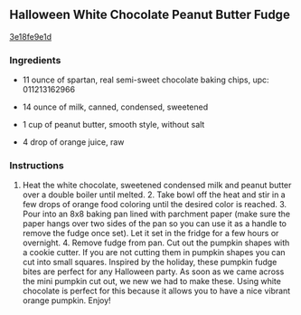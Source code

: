 ## Halloween White Chocolate Peanut Butter Fudge

[3e18fe9e1d](http://tastykitchen.com/recipes/desserts/halloween-white-chocolate-peanut-butter-fudge/)

### Ingredients

 - 11 ounce of spartan, real semi-sweet chocolate baking chips, upc: 011213162966

 - 14 ounce of milk, canned, condensed, sweetened

 - 1 cup of peanut butter, smooth style, without salt

 - 4 drop of orange juice, raw

### Instructions

1. Heat the white chocolate, sweetened condensed milk and peanut butter over a double boiler until melted. 2. Take bowl off the heat and stir in a few drops of orange food coloring until the desired color is reached. 3. Pour into an 8x8 baking pan lined with parchment paper (make sure the paper hangs over two sides of the pan so you can use it as a handle to remove the fudge once set). Let it set in the fridge for a few hours or overnight. 4. Remove fudge from pan. Cut out the pumpkin shapes with a cookie cutter. If you are not cutting them in pumpkin shapes you can cut into small squares. Inspired by the holiday, these pumpkin fudge bites are perfect for any Halloween party. As soon as we came across the mini pumpkin cut out, we new we had to make these. Using white chocolate is perfect for this because it allows you to have a nice vibrant orange pumpkin. Enjoy!